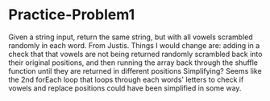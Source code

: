 # Practice-Problem1
Given a string input, return the same string, but with all vowels scrambled randomly in each word. From Justis.
Things I would change are: 
  adding in a check that that vowels are not being returned randomly scrambled back into their original positions, and then running the array back through the    shuffle function until they are returned in different positions
  Simplifying? Seems like the 2nd forEach loop that loops through each words' letters to check if vowels and replace positions could have been simplified in some way.
